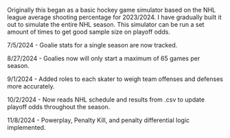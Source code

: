 Originally this began as a basic hockey game simulator based on the NHL league average shooting percentage for 2023/2024. I have gradually built it out to simulate the entire NHL season. This simulator can be run a set amount of times to get good sample size on playoff odds.

7/5/2024 - Goalie stats for a single season are now tracked.

8/27/2024 - Goalies now will only start a maximum of 65 games per season.

9/1/2024 - Added roles to each skater to weigh team offenses and defenses more accurately.

10/2/2024 - Now reads NHL schedule and results from .csv to update playoff odds throughout the season.

11/8/2024 - Powerplay, Penalty Kill, and penalty differential logic implemented. 
